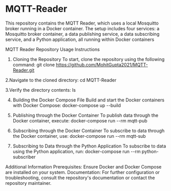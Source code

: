 # MQTT-Reader
This repository contains the MQTT Reader, which uses a local Mosquitto broker running in a Docker container. The setup includes four services: a Mosquitto broker container, a data publishing service, a data subscribing service, and a Python application, all running within Docker containers



MQTT Reader Repository Usage Instructions
1. Cloning the Repository
To start, clone the repository using the following command:
git clone https://github.com/MohitGupta2021/MQTT-Reader.git

2.Navigate to the cloned directory:
cd MQTT-Reader

3.Verify the directory contents:
ls

4. Building the Docker Compose File
Build and start the Docker containers with Docker Compose:
docker-compose up --build

5. Publishing through the Docker Container
To publish data through the Docker container, execute:
docker-compose run --rm mqtt-pub

7. Subscribing through the Docker Container
To subscribe to data through the Docker container, use:
docker-compose run --rm mqtt-sub

5. Subscribing to Data through the Python Application
To subscribe to data using the Python application, run:
docker-compose run --rm python-subscriber

Additional Information
Prerequisites: Ensure Docker and Docker Compose are installed on your system.
Documentation: For further configuration or troubleshooting, consult the repository's documentation or contact the repository maintainer.
